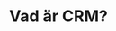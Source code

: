---
templateKey: what-is-crm-page
title: Vad är CRM?
description: >-
  Vad är CRM i praktiken? Varför ska du arbeta med det? Här har vi summerat vår kunskap från över 25 år i branschen.
hero:
  heading: Vad är CRM?
  subHeading: Med mer än 25 år i ryggen, över 40 000 användare och 250 nya Lime CRM-kunder varje år kan vi det här med CRM.

theory:
  heading: Vad är CRM i teorin?
  content: >-
   "CRM står för customer relationship management och handlar om att aktivt arbeta med kundrelationer. Ofta med hjälp av ett CRM-system. <br> Ett CRM-system är ett    IT-stöd som ger dig full kontroll över dina kundrelationer, hjälper dig med kundprospektering, sälj- och marknadsstrategier, samt skapar smidiga lösningar för  kundsupport och analyser. <br> Syftet med CRM och ett CRM-system är att få nöjda kunder som stannar kvar och som pratar gott om ditt företag. Så vad är CRM egentligen? Kort och gott: CRM är en lönsam filosofi - som kombineras med väldigt smart teknik."
  quote: Mer än 2/3 av kunderna som lämnar en leverantör, gör det på grund av dålig kundvård.

praxis:
  heading: Vad är CRM i praktiken?
  image: /pyramid.png
  blocks:
  - block:
      icon: /hearts.svg
      heading: Ordning och reda
      content: >-
       För att kunna arbeta strukturerat med kundrelationer krävs   ordning och reda.   Det är därför det första och viktigaste målet med CRM för många företag. Ett CRM-system samlar all kundinformation på ett ställe.
  - block:
      icon: /hearts.svg
      heading: Effektivisering
      content: >-
       När all information är samlad på ett ställe kan du arbeta mer effektivt med kundrelationerna. Välj listor, statistik och rapporter i CRM-systemet för det du behöver på ett kick.
  - block:
      icon: /hearts.svg
      heading: Bli en kundmagnet
      content: >-
       Med ordning på kundinformationen och en effektivare vardag finns det utrymme att överraska kunderna med extra bra kundservice. Så ge det lilla extra. <br> Chansen är stor att dina kunder blir så nöjda att det stannar kvar hos dig – och pratar positivt om ditt företag med andra.

benefits:
  heading: Vad är CRM bra för?
  blocks:
  - block:
      icon: /hearts.svg
      heading: Du särskiljer dig som leverantör
      content: >-
       Utbudet av högkvalitativa varor och tjänster är enormt. Priskonkurrensen är stenhård. Vad händer när kunderna upplever att alternativen är likvärdiga oavsett leverantör? De väljer företaget som är “bäst”. När priser och produkter är likvärdiga, blir besluten baserade på känslor. Kunderna handlar med hjärtat istället för hjärnan. <br> <br> Genom att arbeta med CRM ser du till att det är ditt företag som kunderna har starkast relation till. Var enkel att ha att göra med. Håll vad du lovar. Överraska positivt då och då. Svårare än så är det inte att slå konkurrenterna på fingrarna.
  - block:
      icon: /hearts.svg
      heading: Bättre kundupplevelser och marknadsföring
      content: >-
       Idag är kunder mer benägna än någonsin att prata om sina kundupplevelser, vanligtvis online. När allt blir som de förväntar sig säger de i regel varken det ena eller andra, men de kunder som känner sig dåligt omhändertagna har ett stort behov av att tala ut. Men positivt överraskade kunder snackar också! Det är extremt värdefullt. <br> <br> När du arbetar proaktivt med en bra säljprocess och god kundvård, blir kundupplevelsen bättre. Kunderna blir positivt överraskade och skriver om det. CRM är alltså riktigt bra, billig och effektiv marknadsföring.
  - block:
      icon: /hearts.svg
      heading: Ditt företag äger relationerna
      content: >-
       Vad sker när en av dina säljare bestämmer sig för att sluta och starta eget, eller går över till konkurrenten? Utan ett genomtänkt CRM-arbete och ett bra system, kan tanken vara en mardröm. Vet du vilka kunder din säljare har haft kontakt med? Vad har avtalats och lovats? Kan du vara säker på att kunderna inte följer med säljaren till det nya jobbet? <br> <br> Arbetar ditt företag aktivt med kundrelationerna i ett CRM-system minskar sårbarheten. Ditt företag äger kundinformationen istället för enskilda medarbetare och alla har överblick över det som sagts och gjorts – när, var och av vem. Så att du eller en kollega kan ta över stafettpinnen utan problem.

myths:
  heading: Vanliga ”vad är CRM?”-myter
  blocks:
  - block:
      icon: /hearts.svg
      heading: "Myt 1: ”CRM är ’allt eller inget’ och måste lösa allt för att användas”"

      content: >-
       Att ha allt i ett system kan skapa ett stort systemmonster som är svårt att hålla uppdaterat och svårt för användarna att hantera. Tanken med ett bra CRM-system är exakt det motsatta. Vi tror på best of breed-tanken som innebär att alla system ska göra det som de är bäst på och sedan integreras med varandra. Det betyder inte att alla ska jobba i flera system. Det betyder att informationen hamnar där den hör hemma och att alla avdelningar får det systemet som passar dem allra bäst.


  - block:
      icon: /hearts.svg
      heading: "Myt 2: ”CRM är tidskrävande och ger mer administration”"

      content: >-
       Ett CRM-system innebär i längden mindre administration och mindre letande efter information. Det är alltid svårt att förändra ett arbetsmönster, men genom att locka användarna med funktioner som underlättar deras vardag kan vi garantera att systemet kommer användas. Tänk dig en översiktlig rapport med månadens resultat, en användbar ringlista som säljaren får direkt i handen eller om marknadsavdelningen kan ta ut en e-postlistan på 30 sekunder.


  - block:
      icon: /hearts.svg
      heading: "Myt 3: ”CRM är dyrt och bara för stora företag”"

      content: >-
       Idag finns det flera tusen CRM-system på marknaden. Några är helt gratis, medan andra kräver en större investering. Men det finns något för alla plånböcker. Allt från projekt som bara kostar några hundralappar i månaden, till miljonbelopp. Oavsett belopp är ROI viktigt. 
       Undersökningar visar att du får tillbaka ca åtta gånger investeringen när du implementerar ett CRM-system (Nucleus Research – Report 0128, 2014). En tydligare ROI är svår att hitta. Men att uppnå en sådan avkastning ställer krav på både beställare och leverantör. Investeringen lönar sig inte bara för att du installerar en programvara. Systemet måste också användas. Om du vill veta mer om hur du effektivt implementerar ett CRM-system och säkrare en hög ROI, kan du ladda ned den här postern som beskriver projektet steg för steg.

demoSection:
  heading: Så... vad är CRM egentligen?

  content: >-
    Vi förstår att CRM kan kännas diffust. Men det blir oftast tydligare med konkreta exempel från den egna verksamheten. Nyfiken på hur CRM skulle funka i just ditt bolag? Vi visar dig gärna.





---